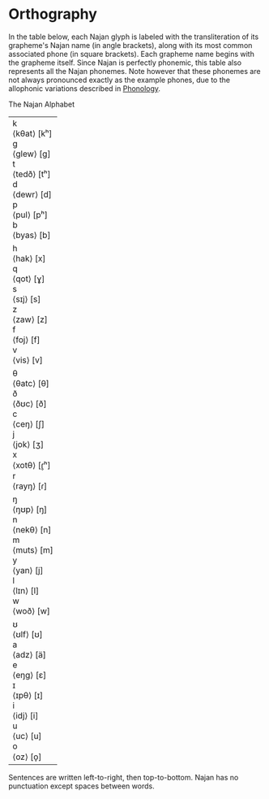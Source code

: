 # Orthography

In the table below, each Najan glyph is labeled with the transliteration of its
grapheme's Najan name (in angle brackets), along with its most common associated
phone (in square brackets). Each grapheme name begins with the grapheme itself.
Since Najan is perfectly phonemic, this table also represents all the Najan
phonemes. Note however that these phonemes are not always pronounced exactly as
the example phones, due to the allophonic variations described in
[Phonology](./ch01-phonology.md).

<div class="caption">The Najan Alphabet</div>

<table class="alphabet">
	<tr><td>
		<span>
			<div>k</div>
			<div>⟨kθat⟩ [kʰ]</div>
		</span>
		<span>
			<div>g</div>
			<div>⟨glew⟩ [g]</div>
		</span>
		<span>
			<div>t</div>
			<div>⟨tedð⟩ [tʰ]</div>
		</span>
		<span>
			<div>d</div>
			<div>⟨dewr⟩ [d]</div>
		</span>
		<span>
			<div>p</div>
			<div>⟨pul⟩ [pʰ]</div>
		</span>
		<span>
			<div>b</div>
			<div>⟨byas⟩ [b]</div>
		</span>
	</td></tr>
	<tr><td>
		<span>
			<div>h</div>
			<div>⟨hak⟩ [x]</div>
		</span>
		<span>
			<div>q</div>
			<div>⟨qot⟩ [ɣ]</div>
		</span>
		<span>
			<div>s</div>
			<div>⟨sɪj⟩ [s]</div>
		</span>
		<span>
			<div>z</div>
			<div>⟨zaw⟩ [z]</div>
		</span>
		<span>
			<div>f</div>
			<div>⟨foj⟩ [f]</div>
		</span>
		<span>
			<div>v</div>
			<div>⟨vis⟩ [v]</div>
		</span>
	</td></tr>
	<tr><td>
		<span>
			<div>θ</div>
			<div>⟨θatc⟩ [θ]</div>
		</span>
		<span>
			<div>ð</div>
			<div>⟨ðʊc⟩ [ð]</div>
		</span>
		<span>
			<div>c</div>
			<div>⟨ceŋ⟩ [ʃ]</div>
		</span>
		<span>
			<div>j</div>
			<div>⟨jok⟩ [ʒ] </div>
		</span>
		<span>
			<div>x</div>
			<div>⟨xotθ⟩ [ɾ̥ʰ]</div>
		</span>
		<span>
			<div>r</div>
			<div>⟨rayŋ⟩ [ɾ]</div>
		</span>
	</td></tr>
	<tr><td>
		<span>
			<div>ŋ</div>
			<div>⟨ŋʊp⟩ [ŋ]</div>
		</span>
		<span>
			<div>n</div>
			<div>⟨nekθ⟩ [n]</div>
		</span>
		<span>
			<div>m</div>
			<div>⟨muts⟩ [m]</div>
		</span>
		<span>
			<div>y</div>
			<div>⟨yan⟩ [j]</div>
		</span>
		<span>
			<div>l</div>
			<div>⟨lɪn⟩ [l]</div>
		</span>
		<span>
			<div>w</div>
			<div>⟨woð⟩ [w]</div>
		</span>
	</td></tr>
	<tr><td>
		<span>
			<div>ʊ</div>
			<div>⟨ʊlf⟩ [ʊ]</div>
		</span>
		<span>
			<div>a</div>
			<div>⟨adz⟩ [ä]</div>
		</span>
		<span>
			<div>e</div>
			<div>⟨eŋg⟩ [ɛ]</div>
		</span>
		<span>
			<div>ɪ</div>
			<div>⟨ɪpθ⟩ [ɪ]</div>
		</span>
		<span>
			<div>i</div>
			<div>⟨idj⟩ [i]</div>
		</span>
		<span>
			<div>u</div>
			<div>⟨uc⟩ [u]</div>
		</span>
		<span>
			<div>o</div>
			<div>⟨oz⟩ [o̞]</div>
		</span>
	</td></tr>
</table>

Sentences are written left-to-right, then top-to-bottom. Najan has no
punctuation except spaces between words.
